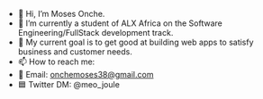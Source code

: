 <picture>
 <source media="(prefers-color-scheme: dark)" srcset="YOUR-DARKMODE-IMAGE">
 <source media="(prefers-color-scheme: light)" srcset="YOUR-LIGHTMODE-IMAGE">
 <!--<img alt="Header image" src="YOUR-DEFAULT-IMAGE">-->
</picture>

- 👋 Hi, I’m Moses Onche.
- 🌱 I’m currently a student of ALX Africa on the Software Engineering/FullStack development track.
- 🌱 My current goal is to get good at building web apps to satisfy business and customer needs.
- 📫 How to reach me:
- 💌 Email: onchemoses38@gmail.com
- 🟦 Twitter DM: @meo_joule

<!---
Moses-Onche/Moses-Onche is a ✨ special ✨ repository because its `README.md` (this file) appears on your GitHub profile.
You can click the Preview link to take a look at your changes.
--->

